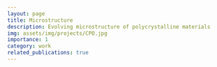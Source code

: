 ```yaml
---
layout: page
title: Microstructure
description: Evolving microstructure of polycrystalline materials
img: assets/img/projects/CPO.jpg
importance: 1
category: work
related_publications: true
---
```


